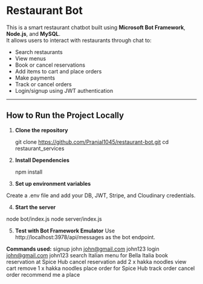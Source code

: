 
#  Restaurant Bot

This is a smart restaurant chatbot built using **Microsoft Bot Framework**, **Node.js**, and **MySQL**.  
It allows users to interact with restaurants through chat to:

-  Search restaurants
-  View menus
-  Book or cancel reservations
-  Add items to cart and place orders
-  Make payments
-  Track or cancel orders
-  Login/signup using JWT authentication

---

##  How to Run the Project Locally

1. **Clone the repository**

   git clone https://github.com/Pranjal1045/restaurant-bot.git
   cd restaurant_services

2. **Install Dependencies**

   npm install

3. **Set up environment variables**

Create a .env file and add your DB, JWT, Stripe, and Cloudinary credentials.

4. **Start the server**

node bot/index.js
node server/index.js

5. **Test with Bot Framework Emulator**
Use http://localhost:3978/api/messages as the bot endpoint.

 **Commands used:**
signup john john@gmail.com john123 
login john@gmail.com john123
search Italian menu for Bella Italia
book reservation at Spice Hub cancel reservation
add 2 x hakka noodles view cart remove 1 x hakka noodles place order for Spice Hub track order cancel order
recommend me a place




